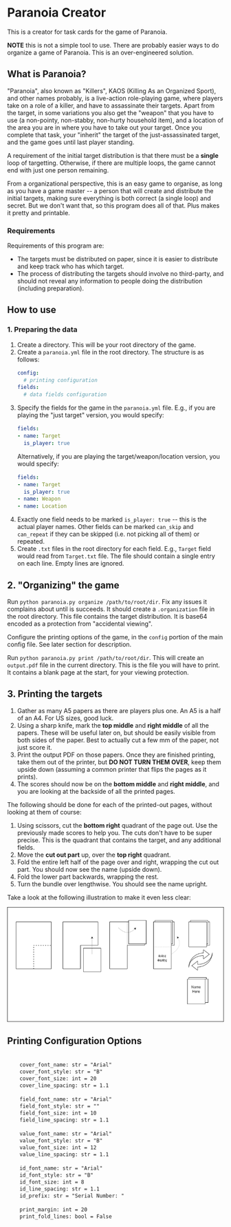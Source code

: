 # Paranoia Creator

This is a creator for task cards for the game of Paranoia.

**NOTE** this is not a simple tool to use. There are probably easier ways to do organize a game of Paranoia. This is an over-engineered solution.

## What is Paranoia?

"Paranoia", also known as "Killers", KAOS (Killing As an Organized Sport), and other names probably, is a live-action role-playing game, where players take on a role of a killer, and have to assassinate their targets.
Apart from the target, in some variations you also get the "weapon" that you have to use (a non-pointy, non-stabby, non-hurty household item), and a location of the area you are in where you have to take out your target.
Once you complete that task, your "inherit" the target of the just-assassinated target, and the game goes until last player standing.

A requirement of the initial target distribution is that there must be a **single** loop of targetting. Otherwise, if there are multiple loops, the game cannot end with just one person remaining.

From a organizational perspective, this is an easy game to organise, as long as you have a game master -- a person that will create and distribute the initial targets, making sure everything is both correct (a single loop) and secret. But we don't want that, so this program does all of that. Plus makes it pretty and printable.

### Requirements

Requirements of this program are:

- The targets must be distributed on paper, since it is easier to distribute and keep track who has which target.
- The process of distributing the targets should involve no third-party, and should not reveal any information to people doing the distribution (including preparation).


## How to use

### 1. Preparing the data

1. Create a directory. This will be your root directory of the game.
2. Create a `paranoia.yml` file in the root directory. The structure is as follows:
    ```yml
    config:
      # printing configuration
    fields:
      # data fields configuration
    ```
3. Specify the fields for the game in the `paranoia.yml` file. E.g., if you are playing the "just target" version, you would specify:
    ```yml
    fields:
    - name: Target
      is_player: true
    ```
    Alternatively, if you are playing the target/weapon/location version, you would specify:
    ```yml
    fields:
    - name: Target
      is_player: true
    - name: Weapon
    - name: Location
    ```
4. Exactly one field needs to be marked `is_player: true` -- this is the actual player names. Other fields can be marked `can_skip` and `can_repeat` if they can be skipped (i.e. not picking all of them) or repeated.
5. Create `.txt` files in the root directory for each field. E.g., `Target` field would read from `Target.txt` file. The file should contain a single entry on each line. Empty lines are ignored.

## 2. "Organizing" the game

Run `python paranoia.py organize /path/to/root/dir`. Fix any issues it complains about until is succeeds. It should create a `.organization` file in the root directory. This file contains the target distribution. It is base64 encoded as a protection from "accidental viewing".

Configure the printing options of the game, in the `config` portion of the main config file. See later section for description.

Run `python paranoia.py print /path/to/root/dir`. This will create an `output.pdf` file in the current directory. This is the file you will have to print. It contains a blank page at the start, for your viewing protection.

## 3. Printing the targets

1. Gather as many A5 papers as there are players plus one. An A5 is a half of an A4. For US sizes, good luck.
2. Using a sharp knife, mark the **top middle** and **right middle** of all the papers. These will be useful later on, but should be easily visible from both sides of the paper. Best to actually cut a few mm of the paper, not just score it.
3. Print the output PDF on those papers. Once they are finished printing, take them out of the printer, but **DO NOT TURN THEM OVER**, keep them upside down (assuming a common printer that flips the pages as it prints).
4. The scores should now be on the **bottom middle** and **right middle**, and you are looking at the backside of all the printed pages.

The following should be done for each of the printed-out pages, without looking at them of course:

1. Using scissors, cut the **bottom right** quadrant of the page out. Use the previously made scores to help you. The cuts don't have to be super precise. This is the quadrant that contains the target, and any additional fields.
2. Move the **cut out part** up, over the **top right** quadrant.
3. Fold the entire left half of the page over and right, wrapping the cut out part. You should now see the name (upside down).
4. Fold the lower part backwards, wrapping the rest.
5. Turn the bundle over lengthwise. You should see the name upright.

Take a look at the following illustration to make it even less clear:

![](./pages.png)

## Printing Configuration Options

```

    cover_font_name: str = "Arial"
    cover_font_style: str = "B"
    cover_font_size: int = 20
    cover_line_spacing: str = 1.1

    field_font_name: str = "Arial"
    field_font_style: str = ""
    field_font_size: int = 10
    field_line_spacing: str = 1.1

    value_font_name: str = "Arial"
    value_font_style: str = "B"
    value_font_size: int = 12
    value_line_spacing: str = 1.1

    id_font_name: str = "Arial"
    id_font_style: str = "B"
    id_font_size: int = 8
    id_line_spacing: str = 1.1
    id_prefix: str = "Serial Number: "

    print_margin: int = 20
    print_fold_lines: bool = False
    
  ```